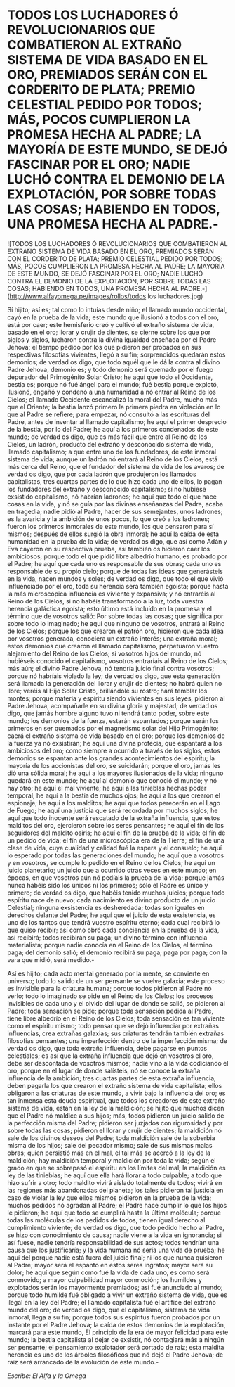 # TODOS LOS LUCHADORES Ó REVOLUCIONARIOS QUE COMBATIERON AL EXTRAÑO SISTEMA DE VIDA BASADO EN EL ORO, PREMIADOS SERÁN CON EL CORDERITO DE PLATA; PREMIO CELESTIAL PEDIDO POR TODOS; MÁS, POCOS CUMPLIERON LA PROMESA HECHA AL PADRE; LA MAYORÍA DE ESTE MUNDO, SE DEJÓ FASCINAR POR EL ORO; NADIE LUCHÓ CONTRA EL DEMONIO DE LA EXPLOTACIÓN, POR SOBRE TODAS LAS COSAS; HABIENDO EN TODOS, UNA PROMESA HECHA AL PADRE.-

![TODOS LOS LUCHADORES Ó REVOLUCIONARIOS QUE COMBATIERON AL EXTRAÑO SISTEMA DE VIDA BASADO EN EL ORO, PREMIADOS SERÁN CON EL CORDERITO DE PLATA; PREMIO CELESTIAL PEDIDO POR TODOS; MÁS, POCOS CUMPLIERON LA PROMESA HECHA AL PADRE; LA MAYORÍA DE ESTE MUNDO, SE DEJÓ FASCINAR POR EL ORO; NADIE LUCHÓ CONTRA EL DEMONIO DE LA EXPLOTACIÓN, POR SOBRE TODAS LAS COSAS; HABIENDO EN TODOS, UNA PROMESA HECHA AL PADRE.-](http://www.alfayomega.pe/images/rollos/todos los luchadores.jpg)

Sí hijito; así es; tal como lo intuías desde niño; el llamado mundo occidental, cayó en la prueba de la vida; este mundo que ilusionó a todos con el oro, está por caer; este hemisferio creó y cultivó el extraño sistema de vida, basado en el oro; llorar y crujir de dientes, se cierne sobre los que por siglos y siglos, lucharon contra la divina igualdad enseñada por el Padre Jehova; el tiempo pedido por los que pidieron ser probados en sus respectivas filosofías vivientes, llegó a su fín; sorprendidos quedarán estos demonios; de verdad os digo, que todo aquél que le dá la contra al divino Padre Jehova, demonio es; y todo demonio será quemado por el fuego depurador del Primogénito Solar Cristo; he aquí que todo el Occidente, bestia es; porque nó fué ángel para el mundo; fué bestia porque explotó, ilusionó, engañó y condenó a una humanidad a nó entrar al Reino de los Cielos; el llamado Occidente escandalizó la moral del Padre, mucho más que el Oriente; la bestia lanzó primero la primera piedra en violación en lo que al Padre se refiere; para empezar, nó consultó a las escrituras del Padre, antes de inventar al llamado capitalismo; he aquí el primer desprecio de la bestia, por lo del Padre; he aquí a los primeros condenados de este mundo; de verdad os digo, que es más fácil que entre al Reino de los Cielos, un ladrón, producto del extraño y desconocido sistema de vida, llamado capitalismo; a que entre uno de los fundadores, de este inmoral sistema de vida; aunque un ladrón nó entrará al Reino de los Cielos, está más cerca del Reino, que el fundador del sistema de vida de los avaros; de verdad os digo, que por cada ladrón que produjeron los llamados capitalistas, tres cuartas partes de lo que hizo cada uno de ellos, lo pagan los fundadores del extraño y desconocido capitalismo; si no hubiese exsistido capitalismo, nó habrían ladrones; he aquí que todo el que hace cosas en la vida, y nó se guía por las divinas enseñanzas del Padre, acaba en tragedia; nadie pidió al Padre, hacer de sus semejantes, unos ladrones; es la avaricia y la ambición de unos pocos, lo que creó a los ladrones; fueron los primeros inmorales de este mundo, los que pensaron para sí mismos; después de ellos surgió la obra inmoral; he aquí la caída de esta humanidad en la prueba de la vida; de verdad os digo, que así como Adán y Eva cayeron en su respectiva prueba, así también os hicieron caer los ambiciosos; porque todo el que pidió libre albedrío humano, es probado por el Padre; he aquí que cada uno es responsable de sus obras; cada uno es responsable de su propio cielo; porque de todas las ideas que generásteis en la vida, nacen mundos y soles; de verdad os digo, que todo el que vivió influenciado por el oro, toda su herencia será también egoísta; porque hasta la más microscópica influencia es viviente y expansiva; y nó entraréis al Reino de los Cielos, si no habéis transformado a la luz, toda vuestra herencia galáctica egoísta; esto último está incluído en la promesa y el término que de vosotros salió: Por sobre todas las cosas; que significa por sobre todo lo imaginado; he aquí que ninguno de vosotros, entrará al Reino de los Cielos; porque los que crearon el patrón oro, hicieron que cada idea por vosotros generada, conociera un extraño interés; una extraña moral; estos demonios que crearon el llamado capitalismo, perpetuaron vuestro alejamiento del Reino de los Cielos; si vosotros hijos del mundo, nó hubiéseis conocido el capitalismo, vosotros entraríais al Reino de los Cielos; más aún; el divino Padre Jehova, nó tendría juicio final contra vosotros; porque nó habríais violado la ley; de verdad os digo, que esta generación será llamada la generación del llorar y crujir de dientes; no habrá quien no llore; veréis al Hijo Solar Cristo, brillándole su rostro; hará temblar los montes; porque materia y espíritu siendo vivientes en sus leyes, pidieron al Padre Jehova, acompañarle en su divina gloria y majestad; de verdad os digo, que jamás hombre alguno tuvo ni tendrá tanto poder, sobre este mundo; los demonios de la fuerza, estarán espantados; porque serán los primeros en ser quemados por el magnetismo solar del Hijo Primogénito; caerá el extraño sistema de vida basado en el oro; porque los demonios de la fuerza ya nó exsistirán; he aquí una divina profecía, que espantará a los ambiciosos del oro; como siempre a ocurrido a través de los siglos, estos demonios se espantan ante los grandes acontecimientos del espíritu; la mayoría de los accionistas del oro, se suicidarán; porque el oro, jamás les dió una sólida moral; he aquí a los mayores ilusionados de la vida; ninguno quedará en este mundo; he aquí al demonio que conoció el mundo; y nó hay otro; he aquí el mal viviente; he aquí a las tinieblas hechas poder temporal; he aquí a la bestia de muchos ojos; he aquí a los que crearon el espionaje; he aquí a los malditos; he aquí que todos perecerán en el Lago de Fuego; he aquí una justicia que será recordada por muchos siglos; he aquí que todo inocente será rescatado de la extraña influencia, que estos malditos del oro, ejercieron sobre los seres pensantes; he aquí el fín de los seguidores del maldito osiris; he aquí el fín de la prueba de la vida; el fín de un pedido de vida; el fín de una microscópica era de la Tierra; el fín de una clase de vida, cuya cualidad y calidad fué la espera y el consuelo; he aquí lo esperado por todas las generaciones del mundo; he aquí que a vosotros y en vosotros, se cumple lo pedido en el Reino de los Cielos; he aquí un juicio planetario; un juicio que a ocurrido otras veces en este mundo; en épocas, en que vosotros aún nó pedíais la prueba de la vida; porque jamás nunca habéis sido los únicos ni los primeros; sólo el Padre es único y primero; de verdad os digo, que habéis tenido muchos juicios; porque todo espíritu nace de nuevo; cada nacimiento es divino producto de un juicio Celestial; ninguna exsistencia es desheredada; todas son iguales en derechos delante del Padre; he aquí que el juicio de esta exsistencia, es uno de los tantos que tendrá vuestro espíritu eterno; cada cual recibirá lo que quiso recibir; así como obró cada conciencia en la prueba de la vida, así recibirá; todos recibirán su paga; un divino término con influencia materialista; porque nadie conocía en el Reino de los Cielos, el término paga; del demonio salió; el demonio recibirá su paga; paga por paga; con la vara que midió, será medido.-

Así es hijito; cada acto mental generado por la mente, se convierte en universo; todo lo salido de un ser pensante se vuelve galaxia; este proceso es invisible para la criatura humana; porque todos pidieron al Padre nó verlo; todo lo imaginado se pide en el Reino de los Cielos; los procesos invisibles de cada uno y el olvido del lugar de donde se salió, se pidieron al Padre; toda sensación se pide; porque toda sensación pedida al Padre, tiene libre albedrío en el Reino de los Cielos; toda sensación es tan viviente como el espíritu mismo; todo pensar que se dejó influenciar por extrañas influencias, crea extrañas galaxias; sus criaturas tendrán también extrañas filosofías pensantes; una imperfección dentro de la imperfección misma; de verdad os digo, que toda extraña influencia, debe pagarse en puntos celestiales; es así que la extraña influencia que dejó en vosotros el oro, debe ser descontada de vosotros mismos; nadie vino a la vida codiciando el oro; porque en el lugar de donde salísteis, nó se conoce la extraña influencia de la ambición; tres cuartas partes de esta extraña influencia, deben pagarla los que crearon el extraño sistema de vida capitalista; ellos obligaron a las criaturas de este mundo, a vivir bajo la influencia del oro; es tan inmensa esta deuda espíritual, que todos los creadores de este extraño sistema de vida, están en la ley de la maldición; sé hijito que muchos dicen que el Padre nó maldice a sus hijos; más, todos pidieron un juicio salido de la perfección misma del Padre; pidieron ser juzjados con rigurosidad y por sobre todas las cosas; pidieron el llorar y crujir de dientes; la maldición nó sale de los divinos deseos del Padre; toda maldición sale de la soberbia misma de los hijos; sale del pecador mismo; sale de sus mismas malas obras; quien persistió más en el mal, el tal más se acercó a la ley de la maldición; hay maldición temporal y maldición por toda la vida; según el grado en que se sobrepasó el espíritu en los límites del mal; la maldición es ley de las tinieblas; he aquí que ella hará llorar a todo culpable; a todo que hizo sufrir a otro; todo maldito vivirá aislado totalmente de todos; vivirá en las regiones más abandonadas del planeta; los tales pidieron tal justicia en caso de violar la ley que ellos mismos pidieron en la prueba de la vida; muchos pedidos nó agradan al Padre; el Padre hace cumplir lo que los hijos le pidieron; he aquí que todo se cumplirá hasta la última molécula; porque todas las moléculas de los pedidos de todos, tienen igual derecho al cumplimiento viviente; de verdad os digo, que todo pedido hecho al Padre, se hizo con conocimiento de causa; nadie viene a la vida en ignorancia; si así fuese, nadie tendría responsabilidad de sus actos; todos tendrían una causa que los justificaría; y la vida humana nó sería una vida de prueba; he aquí del porqué nadie está fuera del juicio final; ni los que nunca quisieron al Padre; mayor será el espanto en estos seres ingratos; mayor será su dolor; he aquí que según como fué la vida de cada uno, es como será conmovido; a mayor culpabilidad mayor conmoción; los humildes y explotados serán los mayormente premiados; así fué anunciado al mundo; porque todo humilde fué obligado a vivir un extraño sistema de vida, que es ilegal en la ley del Padre; el llamado capitalista fué el artífice del extraño mundo del oro; de verdad os digo, que el capitalismo, sistema de vida inmoral, llega a su fín; porque todos sus espíritus fueron probados por un instante por el Padre Jehova; la caída de estos demonios de la explotación, marcará para este mundo, El principio de la era de mayor felicidad para este mundo; la bestia capitalista al dejar de exsistir, nó contagiará más a ningún ser pensante; el pensamiento explotador será cortado de raíz; esta maldita herencia es uno de los árboles filosóficos que nó dejó el Padre Jehova; de raíz será arrancado de la evolución de este mundo.-

*Escribe: El Alfa y la Omega*
